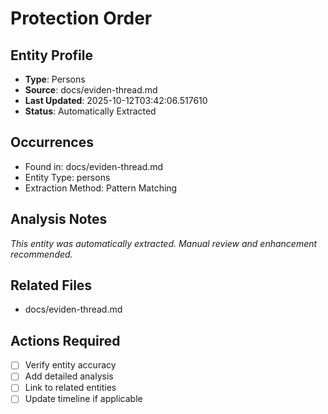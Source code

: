 # Protection Order

## Entity Profile
- **Type**: Persons
- **Source**: docs/eviden-thread.md
- **Last Updated**: 2025-10-12T03:42:06.517610
- **Status**: Automatically Extracted

## Occurrences
- Found in: docs/eviden-thread.md
- Entity Type: persons
- Extraction Method: Pattern Matching

## Analysis Notes
*This entity was automatically extracted. Manual review and enhancement recommended.*

## Related Files
- docs/eviden-thread.md

## Actions Required
- [ ] Verify entity accuracy
- [ ] Add detailed analysis
- [ ] Link to related entities
- [ ] Update timeline if applicable
